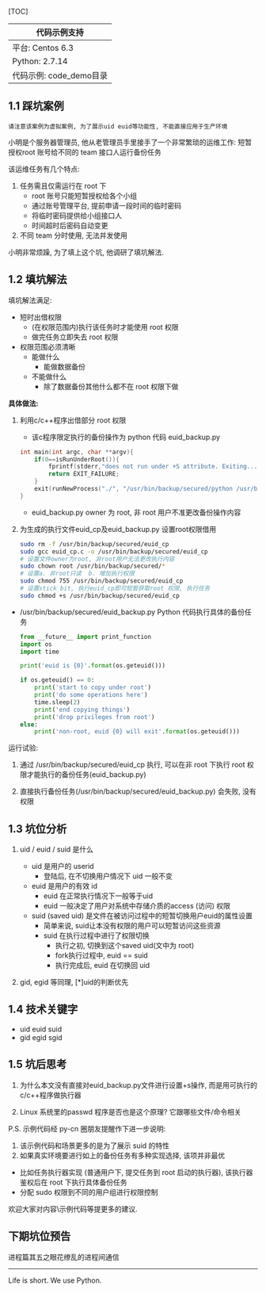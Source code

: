 [TOC]

 | 代码示例支持|
|-|
|平台: Centos 6.3| 
|Python: 2.7.14  |
|代码示例: code_demo目录|

## 1.1 踩坑案例

`请注意该案例为虚拟案例, 为了展示uid euid等功能性, 不能直接应用于生产环境`

小明是个服务器管理员, 他从老管理员手里接手了一个非常繁琐的运维工作: 短暂授权root 账号给不同的 team 接口人运行备份任务

该运维任务有几个特点:

1. 任务需且仅需运行在 root 下
    - root 账号只能短暂授权给各个小组
    - 通过账号管理平台, 提前申请一段时间的临时密码
    - 将临时密码提供给小组接口人
    - 时间超时后密码自动变更
2. 不同 team 分时使用, 无法并发使用

小明非常烦躁, 为了填上这个坑, 他调研了填坑解法.

## 1.2 填坑解法

填坑解法满足:

- 短时出借权限
  - (在权限范围内)执行该任务时才能使用 root 权限
  - 做完任务立即失去 root 权限
- 权限范围必须清晰
  - 能做什么
    - 能做数据备份
  - 不能做什么
    - 除了数据备份其他什么都不在 root 权限下做

**具体做法:**

1. 利用c/c++程序出借部分 root 权限 

    - 该c程序限定执行的备份操作为 python 代码 euid_backup.py
    ```c
    int main(int argc, char **argv){
        if(0==isRunUnderRoot()){
            fprintf(stderr,"does not run under +S attribute. Exiting....\n");
            return EXIT_FAILURE;
        }
        exit(runNewProcess("./", "/usr/bin/backup/secured/python /usr/bin/backup/secured/euid_backup.py"));
    }
    ```
    - euid_backup.py owner 为 root, 非 root 用户不准更改备份操作内容

2. 为生成的执行文件euid_cp及euid_backup.py 设置root权限借用

    ```bash
    sudo rm -f /usr/bin/backup/secured/euid_cp
    sudo gcc euid_cp.c -o /usr/bin/backup/secured/euid_cp
    # 设置文件owner为root, 非root用户无法更改执行内容
    sudo chown root /usr/bin/backup/secured/*
    # 设置a. 非root只读  b. 增加执行权限
    sudo chmod 755 /usr/bin/backup/secured/euid_cp
    # 设置stick bit, 执行euid_cp即可短暂获取root 权限, 执行任务
    sudo chmod +s /usr/bin/backup/secured/euid_cp
    ```

- /usr/bin/backup/secured/euid_backup.py Python 代码执行具体的备份任务
  
    ```python
    from __future__ import print_function
    import os
    import time

    print('euid is {0}'.format(os.geteuid()))

    if os.geteuid() == 0:
        print('start to copy under root')
        print('do some operations here')
        time.sleep(2)
        print('end copying things')
        print('drop privileges from root')
    else:
        print('non-root, euid {0} will exit'.format(os.geteuid()))
    ```

运行试验:
1. 通过 /usr/bin/backup/secured/euid_cp 执行, 可以在非 root 下执行 root 权限才能执行的备份任务(euid_backup.py)

2. 直接执行备份任务(/usr/bin/backup/secured/euid_backup.py) 会失败, 没有权限

## 1.3 坑位分析

1. uid / euid / suid 是什么

   - uid 是用户的 userid
     - 登陆后, 在不切换用户情况下 uid 一般不变
   - euid 是用户的有效 id
     - euid 在正常执行情况下一般等于uid
     - euid 一般决定了用户对系统中存储介质的access (访问) 权限
   - suid (saved uid) 是文件在被访问过程中的短暂切换用户euid的属性设置
     - 简单来说, suid让本没有权限的用户可以短暂访问这些资源
     - suid 在执行过程中进行了权限切换
       - 执行之初, 切换到这个saved uid(文中为 root)
       - fork执行过程中, euid == suid
       - 执行完成后, euid 在切换回 uid

2. gid, egid 等同理, [*]uid的判断优先

## 1.4 技术关键字

- uid euid suid
- gid egid sgid

## 1.5 坑后思考

1. 为什么本文没有直接对euid_backup.py文件进行设置+s操作, 而是用可执行的c/c++程序做执行器

2. Linux 系统里的passwd 程序是否也是这个原理?  它跟哪些文件/命令相关


P.S. 示例代码经 py-cn 圈朋友提醒作下进一步说明:

1. 该示例代码和场景更多的是为了展示 suid 的特性
2. 如果真实环境要进行如上的备份任务有多种实现选择, 该项并非最优
 - 比如任务执行器实现 (普通用户下, 提交任务到 root 启动的执行器), 该执行器鉴权后在 root 下执行具体备份任务
 - 分配 sudo 权限到不同的用户组进行权限控制

欢迎大家对内容\示例代码等提更多的建议. 

## 下期坑位预告

进程篇其五之眼花缭乱的进程间通信

---
Life is short. We use Python.

